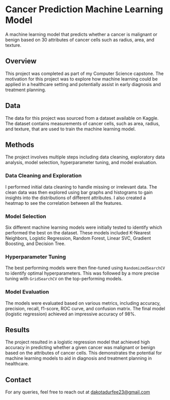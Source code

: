 # Cancer Prediction Machine Learning Model

A machine learning model that predicts whether a cancer is malignant or benign based on 30 attributes of cancer cells such as radius, area, and texture.

## Overview

This project was completed as part of my Computer Science capstone. The motivation for this project was to explore how machine learning could be applied in a healthcare setting and potentially assist in early diagnosis and treatment planning.

## Data

The data for this project was sourced from a dataset available on Kaggle. The dataset contains measurements of cancer cells, such as area, radius, and texture, that are used to train the machine learning model.

## Methods

The project involves multiple steps including data cleaning, exploratory data analysis, model selection, hyperparameter tuning, and model evaluation.

### Data Cleaning and Exploration

I performed initial data cleaning to handle missing or irrelevant data. The clean data was then explored using bar graphs and histograms to gain insights into the distributions of different attributes. I also created a heatmap to see the correlation between all the features.

### Model Selection

Six different machine learning models were initially tested to identify which performed the best on the dataset. These models included K-Nearest Neighbors, Logistic Regression, Random Forest, Linear SVC, Gradient Boosting, and Decision Tree.

### Hyperparameter Tuning

The best performing models were then fine-tuned using `RandomizedSearchCV` to identify optimal hyperparameters. This was followed by a more precise tuning with `GridSearchCV` on the top-performing models.

### Model Evaluation

The models were evaluated based on various metrics, including accuracy, precision, recall, f1-score, ROC curve, and confusion matrix. The final model (logistic regression) achieved an impressive accuracy of 98%.

## Results

The project resulted in a logistic regression model that achieved high accuracy in predicting whether a given cancer was malignant or benign based on the attributes of cancer cells. This demonstrates the potential for machine learning models to aid in diagnosis and treatment planning in healthcare.

## Contact

For any queries, feel free to reach out at dakotadurfee23@gmail.com
